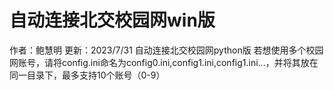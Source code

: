 # 自动连接北交校园网win版
作者：鲍慧明
更新：2023/7/31
自动连接北交校园网python版
若想使用多个校园网账号，请将config.ini命名为config0.ini,config1.ini,config1.ini...，并将其放在同一目录下，最多支持10个账号（0-9）